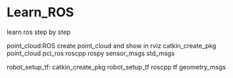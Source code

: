# Learn_ROS
learn ros step by step

point_cloud:ROS create point_cloud and show in rviz
catkin_create_pkg point_cloud pcl_ros roscpp rospy sensor_msgs std_msgs

robot_setup_tf:
catkin_create_pkg robot_setup_tf roscpp tf geometry_msgs
